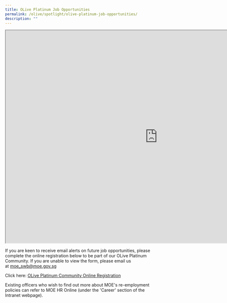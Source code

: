 ```yaml
---
title: OLive Platinum Job Opportunities
permalink: /olive/spotlight/olive-platinum-job-opportunities/
description: ""
---
```

<iframe src="https://docs.google.com/document/d/e/2PACX-1vSbFiboIhamiTbY2jmUjcimw3noKHALRj3nCxcVUawx7hwSG6emMKNnS6I7m5TTNh43_tT6Rq_2FD5o/pub?embedded=true" height="700px" width="1000px"></iframe>


If you are keen to receive email alerts on future job opportunities, please complete the online registration below to be part of our OLive Platinum Community. If you are unable to view the form, please email us at&nbsp;[moe\_swb@moe.gov.sg](mailto:moe_swb@moe.gov.sg)


Click here:&nbsp;[OLive Platinum Community Online Registration](https://form.gov.sg/5c0f62dd0690e60017a86c67)

Existing officers who wish to find out more about MOE's re-employment policies can refer to MOE HR Online (under the 'Career' section of the Intranet webpage).&nbsp;